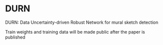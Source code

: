 # DURN
DURN: Data Uncertainty-driven Robust Network for mural sketch detection

Train weights and training data will be made public after the paper is published
